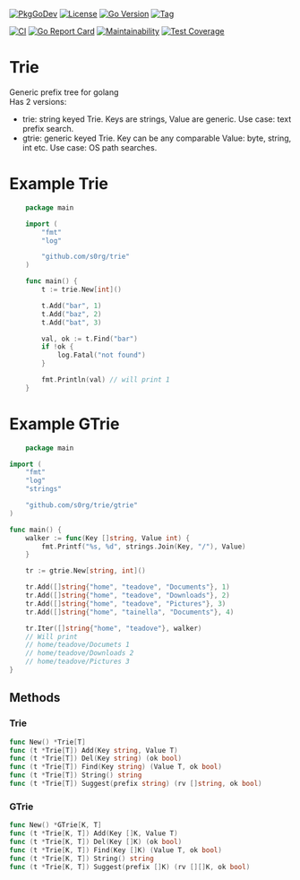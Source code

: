 [![PkgGoDev](https://pkg.go.dev/badge/github.com/s0rg/trie)](https://pkg.go.dev/github.com/s0rg/trie)
[![License](https://img.shields.io/github/license/s0rg/trie)](https://github.com/s0rg/trie/blob/main/LICENSE)
[![Go Version](https://img.shields.io/github/go-mod/go-version/s0rg/trie)](go.mod)
[![Tag](https://img.shields.io/github/v/tag/s0rg/trie?sort=semver)](https://github.com/s0rg/trie/tags)

[![CI](https://github.com/s0rg/trie/workflows/ci/badge.svg)](https://github.com/s0rg/trie/actions?query=workflow%3Aci)
[![Go Report Card](https://goreportcard.com/badge/github.com/s0rg/trie)](https://goreportcard.com/report/github.com/s0rg/trie)
[![Maintainability](https://api.codeclimate.com/v1/badges/b476ce7fd7bbaa30e5a6/maintainability)](https://codeclimate.com/github/s0rg/trie/maintainability)
[![Test Coverage](https://api.codeclimate.com/v1/badges/b476ce7fd7bbaa30e5a6/test_coverage)](https://codeclimate.com/github/s0rg/trie/test_coverage)


# Trie

Generic prefix tree for golang  
Has 2 versions:
- trie: string keyed Trie. Keys are strings, Value are generic. Use case: text prefix search. 
- gtrie: generic keyed Trie. Key can be any comparable Value: byte, string, int etc. Use case: OS path searches. 

# Example Trie

```go
    package main

    import (
        "fmt"
        "log"

        "github.com/s0rg/trie"
    )

    func main() {
        t := trie.New[int]()

        t.Add("bar", 1)
        t.Add("baz", 2)
        t.Add("bat", 3)

        val, ok := t.Find("bar")
        if !ok {
            log.Fatal("not found")
        }

        fmt.Println(val) // will print 1
    }
```

# Example GTrie

```go
    package main

import (
	"fmt"
	"log"
	"strings"

	"github.com/s0rg/trie/gtrie"
)

func main() {
	walker := func(Key []string, Value int) {
		fmt.Printf("%s, %d", strings.Join(Key, "/"), Value)
	}

	tr := gtrie.New[string, int]()

	tr.Add([]string{"home", "teadove", "Documents"}, 1)
	tr.Add([]string{"home", "teadove", "Downloads"}, 2)
	tr.Add([]string{"home", "teadove", "Pictures"}, 3)
	tr.Add([]string{"home", "tainella", "Documents"}, 4)

	tr.Iter([]string{"home", "teadove"}, walker)
	// Will print
	// home/teadove/Documets 1
	// home/teadove/Downloads 2
	// home/teadove/Pictures 3
}
```

## Methods
### Trie
```go
func New() *Trie[T]
func (t *Trie[T]) Add(Key string, Value T)
func (t *Trie[T]) Del(Key string) (ok bool)
func (t *Trie[T]) Find(Key string) (Value T, ok bool)
func (t *Trie[T]) String() string
func (t *Trie[T]) Suggest(prefix string) (rv []string, ok bool)
```
### GTrie
```go
func New() *GTrie[K, T]
func (t *Trie[K, T]) Add(Key []K, Value T)
func (t *Trie[K, T]) Del(Key []K) (ok bool)
func (t *Trie[K, T]) Find(Key []K) (Value T, ok bool)
func (t *Trie[K, T]) String() string
func (t *Trie[K, T]) Suggest(prefix []K) (rv [][]K, ok bool)
```
